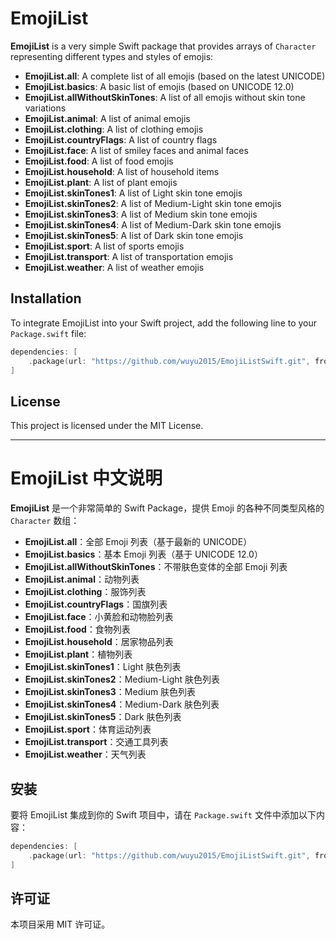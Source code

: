 # EmojiList

**EmojiList** is a very simple Swift package that provides arrays of `Character` representing different types and styles of emojis:

- **EmojiList.all**: A complete list of all emojis (based on the latest UNICODE)
- **EmojiList.basics**: A basic list of emojis (based on UNICODE 12.0)
- **EmojiList.allWithoutSkinTones**: A list of all emojis without skin tone variations
- **EmojiList.animal**: A list of animal emojis
- **EmojiList.clothing**: A list of clothing emojis
- **EmojiList.countryFlags**: A list of country flags
- **EmojiList.face**: A list of smiley faces and animal faces
- **EmojiList.food**: A list of food emojis
- **EmojiList.household**: A list of household items
- **EmojiList.plant**: A list of plant emojis
- **EmojiList.skinTones1**: A list of Light skin tone emojis
- **EmojiList.skinTones2**: A list of Medium-Light skin tone emojis
- **EmojiList.skinTones3**: A list of Medium skin tone emojis
- **EmojiList.skinTones4**: A list of Medium-Dark skin tone emojis
- **EmojiList.skinTones5**: A list of Dark skin tone emojis
- **EmojiList.sport**: A list of sports emojis
- **EmojiList.transport**: A list of transportation emojis
- **EmojiList.weather**: A list of weather emojis

## Installation

To integrate EmojiList into your Swift project, add the following line to your `Package.swift` file:

```swift
dependencies: [
    .package(url: "https://github.com/wuyu2015/EmojiListSwift.git", from: "1.0.0")
]
```

## License

This project is licensed under the MIT License.

---

# EmojiList 中文说明

**EmojiList** 是一个非常简单的 Swift Package，提供 Emoji 的各种不同类型风格的 `Character` 数组：

- **EmojiList.all**：全部 Emoji 列表（基于最新的 UNICODE）
- **EmojiList.basics**：基本 Emoji 列表（基于 UNICODE 12.0）
- **EmojiList.allWithoutSkinTones**：不带肤色变体的全部 Emoji 列表
- **EmojiList.animal**：动物列表
- **EmojiList.clothing**：服饰列表
- **EmojiList.countryFlags**：国旗列表
- **EmojiList.face**：小黄脸和动物脸列表
- **EmojiList.food**：食物列表
- **EmojiList.household**：居家物品列表
- **EmojiList.plant**：植物列表
- **EmojiList.skinTones1**：Light 肤色列表
- **EmojiList.skinTones2**：Medium-Light 肤色列表
- **EmojiList.skinTones3**：Medium 肤色列表
- **EmojiList.skinTones4**：Medium-Dark 肤色列表
- **EmojiList.skinTones5**：Dark 肤色列表
- **EmojiList.sport**：体育运动列表
- **EmojiList.transport**：交通工具列表
- **EmojiList.weather**：天气列表

## 安装

要将 EmojiList 集成到你的 Swift 项目中，请在 `Package.swift` 文件中添加以下内容：

```swift
dependencies: [
    .package(url: "https://github.com/wuyu2015/EmojiListSwift.git", from: "1.0.0")
]
```

## 许可证

本项目采用 MIT 许可证。
